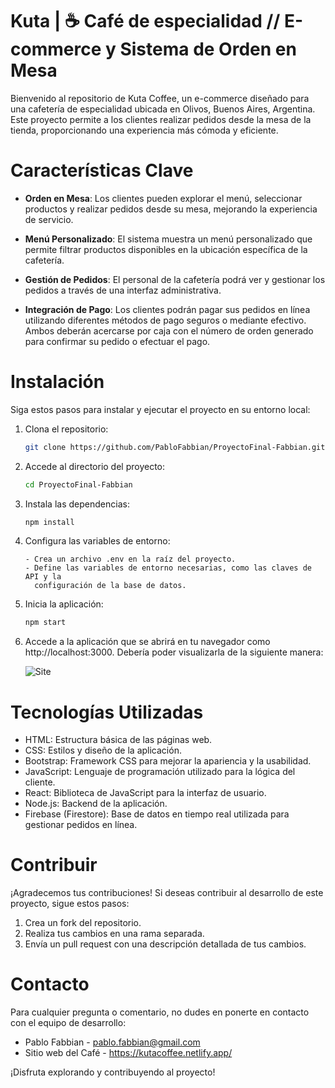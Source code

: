# Kuta | ☕️ Café de especialidad // E-commerce y Sistema de Orden en Mesa

Bienvenido al repositorio de Kuta Coffee, un e-commerce diseñado para una cafetería de especialidad ubicada en Olivos, Buenos Aires, Argentina. Este proyecto permite a los clientes realizar pedidos desde la mesa de la tienda, proporcionando una experiencia más cómoda y eficiente.

# Características Clave

- **Orden en Mesa**: Los clientes pueden explorar el menú, seleccionar productos y realizar pedidos desde su mesa, mejorando la experiencia de servicio.

- **Menú Personalizado**: El sistema muestra un menú personalizado que permite filtrar productos disponibles en la ubicación específica de la cafetería.

- **Gestión de Pedidos**: El personal de la cafetería podrá ver y gestionar los pedidos a través de una interfaz administrativa.

- **Integración de Pago**: Los clientes podrán pagar sus pedidos en línea utilizando diferentes métodos de pago seguros o mediante efectivo. Ambos deberán acercarse por caja con el número de orden generado para confirmar su pedido o efectuar el pago.

# Instalación

Siga estos pasos para instalar y ejecutar el proyecto en su entorno local:

1. Clona el repositorio:

   ```bash
   git clone https://github.com/PabloFabbian/ProyectoFinal-Fabbian.git
2. Accede al directorio del proyecto:

    ```bash
    cd ProyectoFinal-Fabbian
3. Instala las dependencias:
    ```bash
    npm install
4. Configura las variables de entorno:
    ```
    - Crea un archivo .env en la raíz del proyecto.
    - Define las variables de entorno necesarias, como las claves de API y la
      configuración de la base de datos.
5. Inicia la aplicación:
    ```bash
    npm start
6. Accede a la aplicación que se abrirá en tu navegador como http://localhost:3000. Debería poder visualizarla de la siguiente manera:

    ![Site](https://i.imgur.com/itHXePF.jpg)

# Tecnologías Utilizadas
 - HTML: Estructura básica de las páginas web.
 - CSS: Estilos y diseño de la aplicación.
 - Bootstrap: Framework CSS para mejorar la apariencia y la usabilidad.
 - JavaScript: Lenguaje de programación utilizado para la lógica del cliente.
 - React: Biblioteca de JavaScript para la interfaz de usuario.
 - Node.js: Backend de la aplicación.
 - Firebase (Firestore): Base de datos en tiempo real utilizada para gestionar pedidos en línea.

# Contribuir
¡Agradecemos tus contribuciones! Si deseas contribuir al desarrollo de este proyecto, sigue estos pasos:

1. Crea un fork del repositorio.
2. Realiza tus cambios en una rama separada.
3. Envía un pull request con una descripción detallada de tus cambios.

# Contacto
Para cualquier pregunta o comentario, no dudes en ponerte en contacto con el equipo de desarrollo:

 - Pablo Fabbian - pablo.fabbian@gmail.com
 - Sitio web del Café - https://kutacoffee.netlify.app/

¡Disfruta explorando y contribuyendo al proyecto!